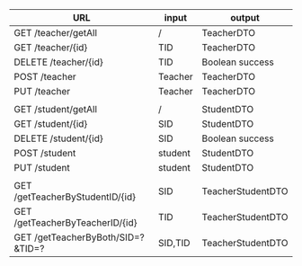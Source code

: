 | URL                               | input   | output            |
| --------------------------------- | ------- | ----------------- |
| GET /teacher/getAll               | /       | TeacherDTO        |
| GET /teacher/{id}                 | TID     | TeacherDTO        |
| DELETE /teacher/{id}              | TID     | Boolean success   |
| POST /teacher                     | Teacher | TeacherDTO        |
| PUT /teacher                      | Teacher | TeacherDTO        |
|                                   |         |                   |
| GET /student/getAll               | /       | StudentDTO        |
| GET /student/{id}                 | SID     | StudentDTO        |
| DELETE /student/{id}              | SID     | Boolean success   |
| POST /student                     | student | StudentDTO        |
| PUT /student                      | student | StudentDTO        |
|                                   |         |                   |
| GET /getTeacherByStudentID/{id}   | SID     | TeacherStudentDTO |
| GET /getTeacherByTeacherID/{id}   | TID     | TeacherStudentDTO |
| GET /getTeacherByBoth/SID=?&TID=? | SID,TID | TeacherStudentDTO |


